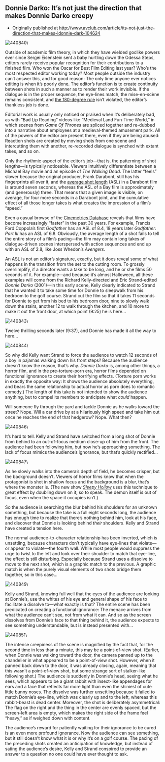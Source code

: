 ## Donnie Darko: It’s not just the direction that makes Donnie Darko creepy

 * Originally published at http://www.avclub.com/article/its-not-just-the-direction-that-makes-idonnie-dark-104624

![440840](images/film/donnie-darko/440840.jpg)\ 

Outside of academic film theory, in which they have wielded godlike powers ever since Sergei Eisenstein sent a baby hurtling down the Odessa Steps, editors rarely receive popular recognition for their contributions to a finished film. Who won the Oscar for Best Film Editing last year? Who’s the most respected editor working today? Most people outside the industry can’t answer this, and for good reason: The only time anyone ever notices editing is when it’s poorly done. The editor’s function is to create continuity between shots in such a manner as to render their work invisible. If the dialogue is in the proper sequence, the eye-lines match, the mise-en-scène remains consistent, and [the 180-degree rule](http://en.wikipedia.org/wiki/180-degree_rule) isn’t violated, the editor’s thankless job is done.

Editorial work is usually only noticed or praised when it’s deliberately bad, as with “Bad Lip Reading” videos like “Medieval Land Fun-Time World,” in which scenes from *Game Of Thrones* are spliced together and re-dubbed into a narrative about employees at a medieval-themed amusement park. All of the powers of the editor are present there, even if they are being abused: Reaction shots are created by moving shots from one scene and intercutting them with another, re-recorded dialogue is synched with extant takes, and so on.

Only the rhythmic aspect of the editor’s job—that is, the patterning of shot lengths—is typically noticeable. Viewers intuitively differentiate between a Michael Bay movie and an episode of *The Walking Dead*. The latter “feels” slower because the original producer, Frank Darabont, still has his fingerprints all over it, and the [average shot length](http://www.cinemetrics.lv/) (ASL) in a Darabont film is around seven seconds, whereas the ASL of a Bay film is approximately (and generously) three. That means that a given image is visible, on average, for four more seconds in a Darabont joint, and the cumulative effect of all those longer takes is what creates the impression of a film’s “speed.”

Even a casual browse of the [Cinemetrics Database](http://www.cinemetrics.lv/database.php) reveals that films have become increasingly “faster” in the past 30 years. For example, Francis Ford Coppola’s first *Godfather* has an ASL of 8.4, 18 years later *Godfather: Part III* has an ASL of 6.8. Obviously, the average length of a shot fails to tell the entire story of a film’s pacing—the film may contain long takes of dialogue-driven scenes interspersed with action sequences and end up with an ASL of 2.8, like Joss Whedon’s *Avengers*.

An ASL is not an editor’s signature, exactly, but it does reveal some of what happens in the transition from the set to the cutting room. To grossly oversimplify, if a director wants a take to be long, and he or she films 50 seconds of it. For example—and because it’s almost Halloween, all these examples will come from the Richard Kelly-directed and Eric Strand-edited *Donnie Darko* (2001)—in this early scene, Kelly clearly indicated to Strand that he wanted it to take some time for Donnie to sleepwalk from his bedroom to the golf course. Strand cut the film so that it takes 11 seconds for Donnie to get from his bed to his bedroom door, nine to slowly walk down the stairs, another 12 to walk through the kitchen, and 10 more to make it out the front door, at which point (9:25) he is here...

![440843](images/film/donnie-darko/440843.jpg)\ 

Twelve thrilling seconds later (9:37), and Donnie has made it all the way to here...

![440844](images/film/donnie-darko/440844.jpg)\ 

So why did Kelly want Strand to force the audience to watch 12 seconds of a boy in pajamas walking down his front steps? Because the audience doesn’t know the reason, that’s why. *Donnie Darko* is, among other things, a horror film, and in the pre-torture-porn era, horror films depended on functional ignorance to create their horrifying effects. (Torture porn works in exactly the opposite way: It shows the audience absolutely everything, and bears the same relationship to actual horror as porn does to romantic comedy.) The length of this take is not intended to show the audience anything, but to compel its members to anticipate what *could* happen.

Will someone fly through the yard and tackle Donnie as he walks toward the street? Nope. Will a car drive by at a hilariously high speed and take him out once he reaches the end of that hedgerow? Nope. What then?

![440846](images/film/donnie-darko/440846.jpg)\ 

It’s hard to tell. Kelly and Strand have switched from a long shot of Donnie from behind to an out-of-focus medium close-up of him from the front. The audience had been following him, but now he’s approaching something. The lack of focus mimics the audience’s ignorance, but that’s quickly rectified...

![440847](images/film/donnie-darko/440847.jpg)\ 

As he slowly walks into the camera’s depth of field, he becomes crisper, but the background doesn’t. Viewers of horror films know that when the protagonist is shot in shallow focus and the background is a blur, that’s where the monster is. (The new show [*Sleepy Hollow*](/tvclub/tvshow/sleepy-hollow,452/) uses this technique to great effect by doubling down on it, so to speak. The demon itself is out of focus, even when the space it occupies isn’t.)

So the audience is searching the blur behind his shoulders for an unknown something, but because the take is a full eight seconds long, the audience has enough time to realize that there’s nothing behind him, look at his face, and discover that Donnie is looking behind *their* shoulders. Kelly and Strand have created a tension here.

The normal audience-to-character relationship has been inverted, which is unsettling, because characters don’t typically have eye-lines that violate—or appear to violate—the fourth wall. While most people would suppress the urge to twist to the left and look over their shoulder to match that eye-line, the effect is still disturbing. Especially because Strand uses a dissolve to move to the next shot, which is a graphic match to the previous. A graphic match is when the purely visual elements of two shots bridge them together, so in this case...

![440849](images/film/donnie-darko/440849.jpg)\ 

Kelly and Strand, knowing full well that the eyes of the audience are looking at Donnie’s, use the whites of his eye and general shape of his face to facilitate a dissolve to—what exactly is that? The entire scene has been predicated on creating a functional ignorance: The menace arrives from what the audience can’t see, not from what it can. And so as the screen dissolves from Donnie’s face to that thing behind it, the audience expects to see something understandable, but is instead presented with...

![440851](images/film/donnie-darko/440851.jpg)\ 

The intense creepiness of the scene is magnified by the fact that, for the second time in less than a minute, this may be a point-of-view shot. (Earlier, when Donnie was walking toward the door, the camera panned up to the chandelier in what appeared to be a point-of-view shot. However, when it panned back down to the door, it was already closing, again, meaning that this wasn’t a point-of-view shot, but some strange sort of stalker-like following shot.) The audience is suddenly in Donnie’s head, seeing what he sees, which appears to be a giant rabbit with insect-like appendages for ears and a face that reflects far more light than even the shiniest of cute little bunny noses. The dissolve was further unsettling because it failed to match Donnie’s eye-line, which was clearly up and to the left, whereas this rabbit-beast is dead center. Moreover, the shot is deliberately asymmetrical: The flag on the right and the thing in the center are evenly spaced, but the screen-left area is empty, which makes the right side of the frame feel “heavy,” as if weighed down with content.

The audience’s reward for patiently waiting for their ignorance to be cured is an even more profound ignorance. Now the audience can see something, but it still doesn’t know what it is or why it’s on a golf course. The pacing of the preceding shots created an anticipation of knowledge, but instead of sating the audience’s desire, Kelly and Strand conspired to provide an answer to a question no one could have ever thought to ask.
